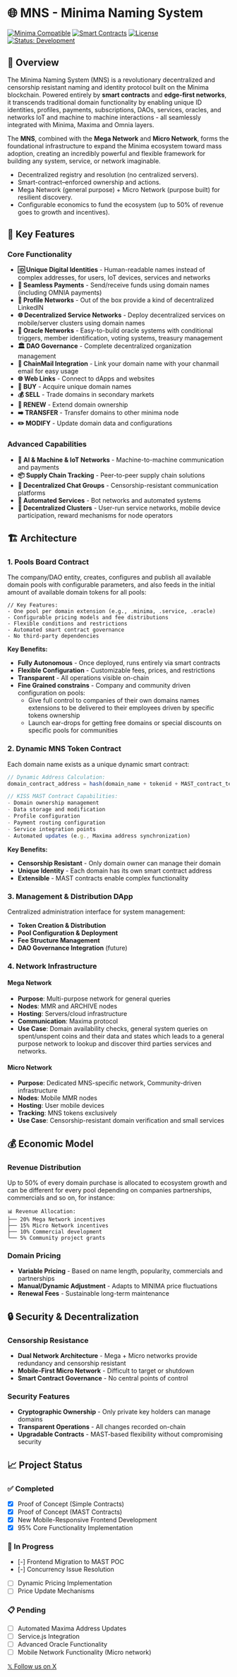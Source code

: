 # 🌐 MNS - Minima Naming System


[![Minima Compatible](https://img.shields.io/badge/Minima-Compatible-blue)](https://minima.global)
[![Smart Contracts](https://img.shields.io/badge/Smart%20Contracts-MAST-purple)](https://docs.minima.global)
[![License](https://img.shields.io/badge/License-AGPL%20v3-blue.svg)](https://www.gnu.org/licenses/agpl-3.0)
<br>
[![Status: Development](https://img.shields.io/badge/Status-95%25%20Complete-green)]()

## 🌟 Overview

The Minima Naming System (MNS) is a revolutionary decentralized and censorship resistant naming and identity protocol built on the Minima blockchain. 
Powered entirely by **smart contracts** and **edge-first networks**, 
it transcends traditional domain functionality by enabling unique ID identities, profiles, payments, subscriptions, DAOs, services, oracles, and networks IoT and machine to machine interactions - all seamlessly integrated with Minima, Maxima and Omnia layers.

The **MNS**, combined with the **Mega Network** and **Micro Network**, forms the foundational infrastructure to expand the Minima ecosystem toward mass adoption, creating an incredibly powerful and flexible framework for building any system, service, or network imaginable.

- Decentralized registry and resolution (no centralized servers).
- Smart-contract–enforced ownership and actions.
- Mega Network (general purpose) + Micro Network (purpose built) for resilient discovery.
- Configurable economics to fund the ecosystem (up to 50% of revenue goes to growth and incentives).


## 🎯 Key Features

### Core Functionality
- **🆔 Unique Digital Identities** - Human-readable names instead of complex addresses, for users, IoT devices, services and networks
- **💸 Seamless Payments** - Send/receive funds using domain names (including OMNIA payments)
- **👥 Profile Networks** - Out of the box provide a kind of decentralized LinkedIN
- **🌐 Decentralized Service Networks** -  Deploy decentralized services on mobile/server clusters using domain names
- **🔗 Oracle Networks** - Easy-to-build oracle systems with conditional triggers, member identification, voting systems, treasury management
- **🏛️ DAO Governance** - Complete decentralized organization management
- **📧 ChainMail Integration** - Link your domain name with your chanmail email for easy usage
- **🌐 Web Links** - Connect to dApps and websites
- **🔄 BUY** - Acquire unique domain names
- **💰 SELL** - Trade domains in secondary markets
- **🔁 RENEW** - Extend domain ownership
- **➡️ TRANSFER** - Transfer domains to other minima node
- **✏️ MODIFY** - Update domain data and configurations


### Advanced Capabilities
- **🤖 AI & Machine & IoT Networks** - Machine-to-machine communication and payments
- **📦 Supply Chain Tracking** - Peer-to-peer supply chain solutions
- **💬 Decentralized Chat Groups** - Censorship-resistant communication platforms
- **🔄 Automated Services** - Bot networks and automated systems
- **🔶 Decentralized Clusters** - User-run service networks, mobile device participation, reward mechanisms for node operators

## 🏗️ Architecture

### 1. Pools Board Contract
The company/DAO entity, creates, configures and publish all available domain pools with configurable parameters, and also feeds in the initial amount of available domain tokens for all pools:

```KISS MAST contract Capabilities
// Key Features:
- One pool per domain extension (e.g., .minima, .service, .oracle)
- Configurable pricing models and fee distributions
- Flexible conditions and restrictions
- Automated smart contract governance
- No third-party dependencies
```

**Key Benefits:**
- **Fully Autonomous** - Once deployed, runs entirely via smart contracts
- **Flexible Configuration** - Customizable fees, prices, and restrictions
- **Transparent** - All operations visible on-chain
- **Fine Grained constrains** - Company and community driven configuration on pools:
  - Give full control to companies of their own domains names extensions to be  delivered to their employees driven by specific tokens ownership 
  - Launch ear-drops for getting free domains or special discounts on specific pools for communities

### 2. Dynamic MNS Token Contract
Each domain name exists as a unique dynamic smart contract:

```javascript
// Dynamic Address Calculation:
domain_contract_address = hash(domain_name + tokenid + MAST_contract_template)

// KISS MAST Contract Capabilities:
- Domain ownership management
- Data storage and modification
- Profile configuration
- Payment routing configuration
- Service integration points
- Automated updates (e.g., Maxima address synchronization)
```

**Key Benefits:**
- **Censorship Resistant** - Only domain owner can manage their domain
- **Unique Identity** - Each domain has its own smart contract address
- **Extensible** - MAST contracts enable complex functionality

### 3. Management & Distribution DApp
Centralized administration interface for system management:

- **Token Creation & Distribution**
- **Pool Configuration & Deployment**
- **Fee Structure Management**
- **DAO Governance Integration** (future)

### 4. Network Infrastructure

#### Mega Network
- **Purpose**: Multi-purpose network for general queries
- **Nodes**: MMR and ARCHIVE nodes
- **Hosting**: Servers/cloud infrastructure
- **Communication**: Maxima protocol
- **Use Case**: Domain availability checks, general system queries on spent/unspent coins and their data and states which leads to a general purpose network to lookup and discover third parties services and networks.

#### Micro Network
- **Purpose**: Dedicated MNS-specific network, Community-driven infrastructure
- **Nodes**: Mobile MMR nodes
- **Hosting**: User mobile devices
- **Tracking**: MNS tokens exclusively
- **Use Case**: Censorship-resistant domain verification and small services


## 💰 Economic Model

### Revenue Distribution
Up to 50% of every domain purchase is allocated to ecosystem growth and can be different for every pool depending on companies partnerships, commercials and so on, for instance:

```
📊 Revenue Allocation:
├── 20% Mega Network incentives
├── 15% Micro Network incentives
├── 10% Commercial development
└── 5% Community project grants
```

### Domain Pricing
- **Variable Pricing** - Based on name length, popularity, commercials and partnerships
- **Manual/Dynamic Adjustment** - Adapts to MINIMA price fluctuations
- **Renewal Fees** - Sustainable long-term maintenance

## 🔒 Security & Decentralization

### Censorship Resistance
- **Dual Network Architecture** - Mega + Micro networks provide redundancy and censorship resistant
- **Mobile-First Micro Network** - Difficult to target or shutdown
- **Smart Contract Governance** - No central points of control

### Security Features
- **Cryptographic Ownership** - Only private key holders can manage domains
- **Transparent Operations** - All changes recorded on-chain
- **Upgradable Contracts** - MAST-based flexibility without compromising security


## 📈 Project Status

### ✅ Completed
- [x] Proof of Concept (Simple Contracts)
- [x] Proof of Concept (MAST Contracts)
- [x] New Mobile-Responsive Frontend Development
- [x] 95% Core Functionality Implementation

### 🔄 In Progress
- [-] Frontend Migration to MAST POC
- [-] Concurrency Issue Resolution
- [ ] Dynamic Pricing Implementation
- [ ] Price Update Mechanisms

### 📋 Pending
- [ ] Automated Maxima Address Updates
- [ ] Service.js Integration
- [ ] Advanced Oracle Functionality
- [ ] Mobile Network Functionality (Micro network)

[𝕏 Follow us on X](https://twitter.com/MNS_labs)
